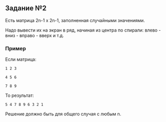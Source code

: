 ## Задание №2

 

Есть матрица 2n-1 x 2n-1, заполненная случайными значениями.

Надо вывести их на экран в ряд, начиная из центра по спирали: влево - вниз - вправо - вверх и т.д.

 

### Пример

 

Если матрица:

    1 2 3

    4 5 6

    7 8 9

 

То результат:

    5 4 7 8 9 6 3 2 1

 

Решение должно быть для общего случая с любым n.
